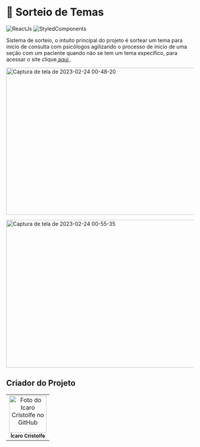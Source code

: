 <h1>🔰 Sorteio de Temas </h1>

![ReactJs](https://img.shields.io/badge/React-20232A?style=for-the-badge&logo=react&logoColor=61DAFB)
![StyledComponents](https://img.shields.io/badge/styled--components-DB7093?style=for-the-badge&logo=styled-components&logoColor=white)

<p>Sistema de sorteio, o intuito principal do projeto é sortear um tema para inicio de consulta com psicólogos agilizando o processo de inicio de uma seção com um paciente quando não se tem um tema expecífico, para acessar o site clique<a href="https://sorteiopsi.netlify.app/"> aqui </a>.
</p>

<a data-flickr-embed="true" href="https://www.flickr.com/photos/196553482@N03/52708005413/in/dateposted-public/" title="Captura de tela de 2023-02-24 00-48-20"><img src="https://live.staticflickr.com/65535/52708005413_bd1f289593_c.jpg" width="800" height="394" alt="Captura de tela de 2023-02-24 00-48-20"></a>

<a data-flickr-embed="true" href="https://www.flickr.com/photos/196553482@N03/52707931995/in/dateposted-public/" title="Captura de tela de 2023-02-24 00-55-35"><img src="https://live.staticflickr.com/65535/52707931995_3599b9af4d_c.jpg" width="800" height="396" alt="Captura de tela de 2023-02-24 00-55-35"></a>

## Criador do Projeto
<table>
  <tr>
    <td align="center">
      <a href="#">
        <img src="https://avatars.githubusercontent.com/u/82662425?v=4" width="100px;" alt="Foto do Icaro Cristolfe no GitHub"/><br>
        <sub>
          <b>Ícaro Cristolfe</b>
        </sub>
      </a>
    </td>
  </tr>
</table>

